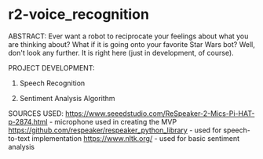 # r2-voice_recognition

ABSTRACT:
Ever want a robot to reciprocate your feelings about what you are thinking about? 
What if it is going onto your favorite Star Wars bot? Well, don't look any further. 
It is right here (just in development, of course).

PROJECT DEVELOPMENT: 
   1) Speech Recognition
	
   2) Sentiment Analysis Algorithm



SOURCES USED:
https://www.seeedstudio.com/ReSpeaker-2-Mics-Pi-HAT-p-2874.html - microphone used in creating the MVP
https://github.com/respeaker/respeaker_python_library - used for speech-to-text implementation
https://www.nltk.org/ - used for basic sentiment analysis

